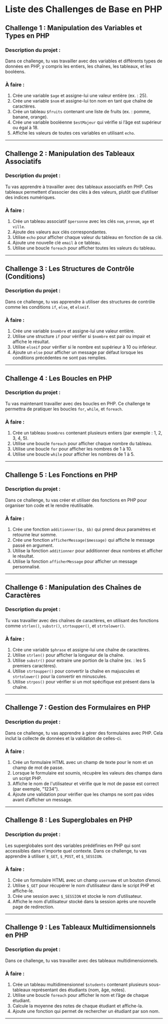 # Liste des Challenges de Base en PHP

## Challenge 1 : **Manipulation des Variables et Types en PHP**

### Description du projet :
Dans ce challenge, tu vas travailler avec des variables et différents types de données en PHP, y compris les entiers, les chaînes, les tableaux, et les booléens.

### À faire :
1. Crée une variable `$age` et assigne-lui une valeur entière (ex. : 25).
2. Crée une variable `$nom` et assigne-lui ton nom en tant que chaîne de caractères.
3. Crée un tableau `$fruits` contenant une liste de fruits (ex. : pomme, banane, orange).
4. Crée une variable booléenne `$estMajeur` qui vérifie si l’âge est supérieur ou égal à 18.
5. Affiche les valeurs de toutes ces variables en utilisant `echo`.

---

## Challenge 2 : **Manipulation des Tableaux Associatifs**

### Description du projet :
Tu vas apprendre à travailler avec des tableaux associatifs en PHP. Ces tableaux permettent d’associer des clés à des valeurs, plutôt que d’utiliser des indices numériques.

### À faire :
1. Crée un tableau associatif `$personne` avec les clés `nom`, `prenom`, `age` et `ville`.
2. Ajoute des valeurs aux clés correspondantes.
3. Utilise `echo` pour afficher chaque valeur du tableau en fonction de sa clé.
4. Ajoute une nouvelle clé `email` à ce tableau.
5. Utilise une boucle `foreach` pour afficher toutes les valeurs du tableau.

---

## Challenge 3 : **Les Structures de Contrôle (Conditions)**

### Description du projet :
Dans ce challenge, tu vas apprendre à utiliser des structures de contrôle comme les conditions `if`, `else`, et `elseif`.

### À faire :
1. Crée une variable `$nombre` et assigne-lui une valeur entière.
2. Utilise une structure `if` pour vérifier si `$nombre` est pair ou impair et affiche le résultat.
3. Utilise `elseif` pour vérifier si le nombre est supérieur à 10 ou inférieur.
4. Ajoute un `else` pour afficher un message par défaut lorsque les conditions précédentes ne sont pas remplies.

---

## Challenge 4 : **Les Boucles en PHP**

### Description du projet :
Tu vas maintenant travailler avec des boucles en PHP. Ce challenge te permettra de pratiquer les boucles `for`, `while`, et `foreach`.

### À faire :
1. Crée un tableau `$nombres` contenant plusieurs entiers (par exemple : 1, 2, 3, 4, 5).
2. Utilise une boucle `foreach` pour afficher chaque nombre du tableau.
3. Utilise une boucle `for` pour afficher les nombres de 1 à 10.
4. Utilise une boucle `while` pour afficher les nombres de 1 à 5.

---

## Challenge 5 : **Les Fonctions en PHP**

### Description du projet :
Dans ce challenge, tu vas créer et utiliser des fonctions en PHP pour organiser ton code et le rendre réutilisable.

### À faire :
1. Crée une fonction `additionner($a, $b)` qui prend deux paramètres et retourne leur somme.
2. Crée une fonction `afficherMessage($message)` qui affiche le message passé en argument.
3. Utilise la fonction `additionner` pour additionner deux nombres et afficher le résultat.
4. Utilise la fonction `afficherMessage` pour afficher un message personnalisé.

---

## Challenge 6 : **Manipulation des Chaînes de Caractères**

### Description du projet :
Tu vas travailler avec des chaînes de caractères, en utilisant des fonctions comme `strlen()`, `substr()`, `strtoupper()`, et `strtolower()`.

### À faire :
1. Crée une variable `$phrase` et assigne-lui une chaîne de caractères.
2. Utilise `strlen()` pour afficher la longueur de la chaîne.
3. Utilise `substr()` pour extraire une portion de la chaîne (ex. : les 5 premiers caractères).
4. Utilise `strtoupper()` pour convertir la chaîne en majuscules et `strtolower()` pour la convertir en minuscules.
5. Utilise `strpos()` pour vérifier si un mot spécifique est présent dans la chaîne.

---

## Challenge 7 : **Gestion des Formulaires en PHP**

### Description du projet :
Dans ce challenge, tu vas apprendre à gérer des formulaires avec PHP. Cela inclut la collecte de données et la validation de celles-ci.

### À faire :
1. Crée un formulaire HTML avec un champ de texte pour le nom et un champ de mot de passe.
2. Lorsque le formulaire est soumis, récupère les valeurs des champs dans un script PHP.
3. Affiche le nom de l'utilisateur et vérifie que le mot de passe est correct (par exemple, "1234").
4. Ajoute une validation pour vérifier que les champs ne sont pas vides avant d’afficher un message.

---

## Challenge 8 : **Les Superglobales en PHP**

### Description du projet :
Les superglobales sont des variables prédéfinies en PHP qui sont accessibles dans n'importe quel contexte. Dans ce challenge, tu vas apprendre à utiliser `$_GET`, `$_POST`, et `$_SESSION`.

### À faire :
1. Crée un formulaire HTML avec un champ `username` et un bouton d’envoi.
2. Utilise `$_GET` pour récupérer le nom d’utilisateur dans le script PHP et affiche-le.
3. Crée une session avec `$_SESSION` et stocke le nom d’utilisateur.
4. Affiche le nom d’utilisateur stocké dans la session après une nouvelle page de redirection.

---

## Challenge 9 : **Les Tableaux Multidimensionnels en PHP**

### Description du projet :
Dans ce challenge, tu vas travailler avec des tableaux multidimensionnels.

### À faire :
1. Crée un tableau multidimensionnel `$students` contenant plusieurs sous-tableaux représentant des étudiants (nom, âge, notes).
2. Utilise une boucle `foreach` pour afficher le nom et l’âge de chaque étudiant.
3. Calcule la moyenne des notes de chaque étudiant et affiche-la.
4. Ajoute une fonction qui permet de rechercher un étudiant par son nom.

---

